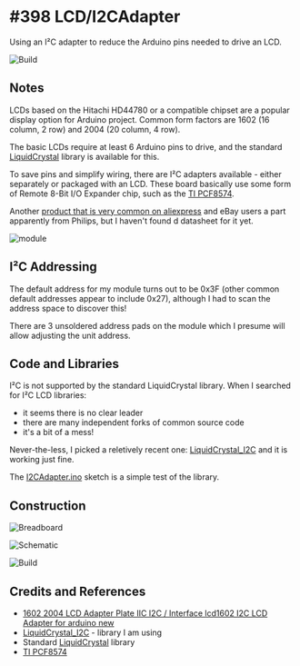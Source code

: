 # #398 LCD/I2CAdapter

Using an I²C adapter to reduce the Arduino pins needed to drive an LCD.

![Build](./assets/I2CAdapter_build.jpg?raw=true)

## Notes

LCDs based on the Hitachi HD44780 or a compatible chipset are a popular display option for Arduino project.
Common form factors are 1602 (16 column, 2 row) and 2004 (20 column, 4 row).

The basic LCDs require at least 6 Arduino pins to drive,
and the standard [LiquidCrystal](https://www.arduino.cc/en/Reference/LiquidCrystal) library is available for this.


To save pins and simplify wiring, there are I²C adapters available - either separately or packaged with an LCD.
These board basically use some form of Remote 8-Bit I/O Expander chip, such as the
[TI PCF8574](http://www.ti.com/product/PCF8574).

Another [product that is very common on aliexpress](https://www.aliexpress.com/item/5pcs-1602-2004-LCD-Adapter-Plate-IIC-I2C-Interface-lcd1602-I2C-LCD-Adapter-for-arduino-new/32656254948.html) and eBay users a part apparently from Philips, but I haven't found d datasheet for it yet.


![module](./assets/module.jpg?raw=true)

## I²C Addressing

The default address for my module turns out to be 0x3F (other common default addresses appear to include 0x27),
although I had to scan the address space to discover this!

There are 3 unsoldered address pads on the module which I presume will allow adjusting the unit address.



## Code and Libraries

I²C is not supported by the standard LiquidCrystal library.
When I searched for I²C LCD libraries:

* it seems there is no clear leader
* there are many independent forks of common source code
* it's a bit of a mess!

Never-the-less, I picked a reletively recent one:
[LiquidCrystal_I2C](https://github.com/marcoschwartz/LiquidCrystal_I2C)
and it is working just fine.

The [I2CAdapter.ino](./I2CAdapter.ino) sketch is a simple test of the library.

## Construction

![Breadboard](./assets/I2CAdapter_bb.jpg?raw=true)

![Schematic](./assets/I2CAdapter_schematic.jpg?raw=true)

![Build](./assets/I2CAdapter_build.jpg?raw=true)

## Credits and References

* [1602 2004 LCD Adapter Plate IIC I2C / Interface lcd1602 I2C LCD Adapter for arduino new  ](https://www.aliexpress.com/item/5pcs-1602-2004-LCD-Adapter-Plate-IIC-I2C-Interface-lcd1602-I2C-LCD-Adapter-for-arduino-new/32656254948.html)
* [LiquidCrystal_I2C](https://github.com/marcoschwartz/LiquidCrystal_I2C) - library I am using
* Standard [LiquidCrystal](https://www.arduino.cc/en/Reference/LiquidCrystal) library
* [TI PCF8574](http://www.ti.com/product/PCF8574)

